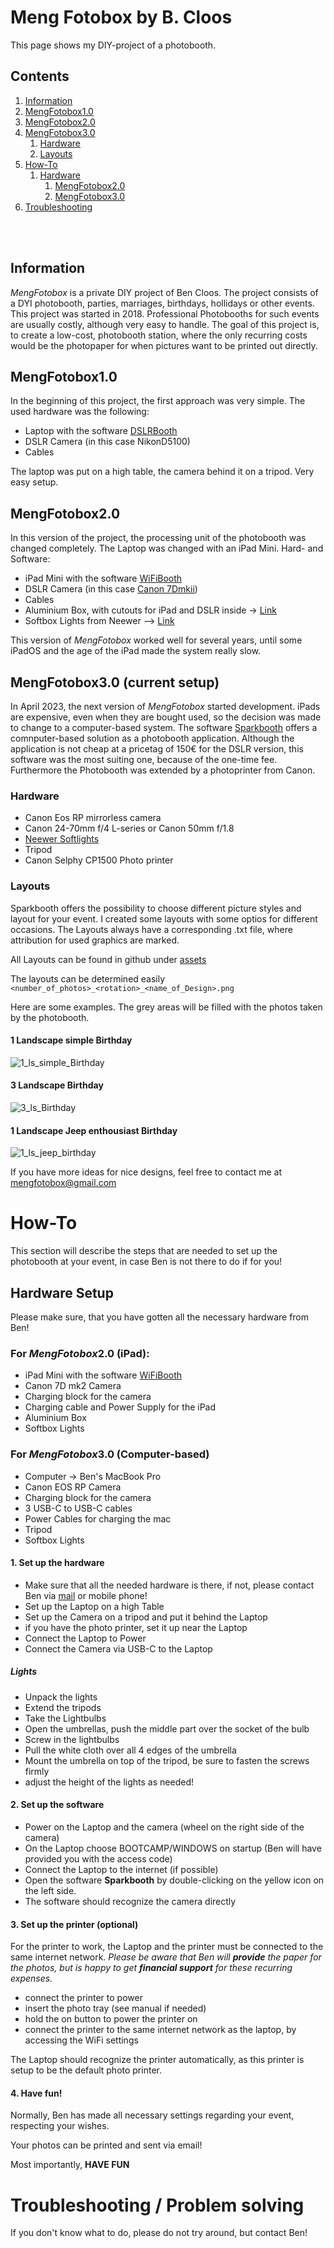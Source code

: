 # Meng Fotobox by B. Cloos

This page shows my DIY-project of a photobooth.

## Contents

1. [Information](#information)
2. [MengFotobox1.0](#mengfotobox10)
3. [MengFotobox2.0](#mengfotobox20)
4. [MengFotobox3.0](#mengfotobox30-current-setup)
    1. [Hardware](#hardware)
    2. [Layouts](#layouts)
5. [How-To](#how-to)
    1. [Hardware](#hardware-setup)
        1. [MengFotobox2.0](#for-mengfotobox20-ipad)
        2. [MengFotobox3.0](#for-mengfotobox30-computer-based)
6. [Troubleshooting](#troubleshooting--problem-solving)

<p>
    <br>
    <br>
</p>

## Information

*MengFotobox* is a private DIY project of Ben Cloos. The project consists of a DYI photobooth, parties, marriages, birthdays, hollidays or other events. 
This project was started in 2018. Professional Photobooths for such events are usually costly, although very easy to handle.
The goal of this project is, to create a low-cost, photobooth station, where the only recurring costs would be the photopaper for when pictures want to be printed out directly.

## MengFotobox1.0

In the beginning of this project, the first approach was very simple. The used hardware was the following:
* Laptop with the software [DSLRBooth](https://dslrbooth.com/)
* DSLR Camera (in this case NikonD5100)
* Cables

The laptop was put on a high table, the camera behind it on a tripod. Very easy setup.

## MengFotobox2.0

In this version of the project, the processing unit of the photobooth was changed completely. The Laptop was changed with an iPad Mini.
Hard- and Software:
* iPad Mini with the software [WiFiBooth](https:www.wifibooth.com)
* DSLR Camera (in this case [Canon 7Dmkii](https://www.canon.de/for_home/product_finder/cameras/digital_slr/eos_7d_mark_ii/))
* Cables
* Aluminium Box, with cutouts for iPad and DSLR inside -> [Link](https://www.printables.com/model/64961-diy-photobooth) 
* Softbox Lights from Neewer --> [Link](https://www.amazon.de/-/en/gp/product/B01CVGWALM/ref=ppx_yo_dt_b_search_asin_title?ie=UTF8&psc=1)

This version of *MengFotobox* worked well for several years, until some iPadOS and the age of the iPad made the system really slow. 

## MengFotobox3.0 (current setup)

In April 2023, the next version of *MengFotobox* started development. 
iPads are expensive, even when they are bought used, so the decision was made to change to a computer-based system. The software [Sparkbooth](https://sparkbooth.com/) offers a comnputer-based solution as a photobooth application.
Although the application is not cheap at a pricetag of 150€ for the DSLR version, this software was the most suiting one, because of the one-time fee. Furthermore the Photobooth was extended by a photoprinter from Canon. 

### Hardware

* Canon Eos RP mirrorless camera
* Canon 24-70mm f/4 L-series or Canon 50mm f/1.8 
* [Neewer Softlights](https://www.amazon.de/-/en/gp/product/B01CVGWALM/ref=ppx_yo_dt_b_search_asin_title?ie=UTF8&psc=1)
* Tripod
* Canon Selphy CP1500 Photo printer

### Layouts

Sparkbooth offers the possibility to choose different picture styles and layout for your event.
I created some layouts with some optios for different occasions. The Layouts always have a corresponding .txt file, where attribution for used graphics are marked.

All Layouts can be found in github under [assets](https://github.com/Benemenn/mengfotobox/tree/gh-pages/assets/images/photoLayouts)

The layouts can be determined easily `<number_of_photos>_<rotation>_<name_of_Design>.png`

Here are some examples. The grey areas will be filled with the photos taken by the photobooth.

#### 1 Landscape simple Birthday
![1_ls_simple_Birthday](assets/images/photoLayouts/LandScape/1_ls_simple_Birthday.png)

#### 3 Landscape Birthday
![3_ls_Birthday](assets/images/photoLayouts/LandScape/3_ls_Birthday.png)

#### 1 Landscape Jeep enthousiast Birthday
![1_ls_jeep_birthday](assets/images/photoLayouts/LandScape/1_ls_Jeff_50_1.png)

If you have more ideas for nice designs, feel free to contact me at [mengfotobox@gmail.com](mailto:mengfotobox@gmail.com)

# How-To 

This section will describe the steps that are needed to set up the photobooth at your event, in case Ben is not there to do if for you!

## Hardware Setup

Please make sure, that you have gotten all the necessary hardware from Ben!

### For *MengFotobox*2.0 (iPad):
* iPad Mini with the software [WiFiBooth](https:www.wifibooth.com)
* Canon 7D mk2 Camera
* Charging block for the camera
* Charging cable and Power Supply for the iPad
* Aluminium Box
* Softbox Lights

### For *MengFotobox*3.0 (Computer-based)
* Computer -> Ben's MacBook Pro
* Canon EOS RP Camera
* Charging block for the camera
* 3 USB-C to USB-C cables
* Power Cables for charging the mac
* Tripod 
* Softbox Lights

#### 1. Set up the hardware

- Make sure that all the needed hardware is there, if not, please contact Ben via [mail](mailto:mengfotobox@gmail.com) or mobile phone!
- Set up the Laptop on a high Table
- Set up the Camera on a tripod and put it behind the Laptop
- if you have the photo printer, set it up near the Laptop
- Connect the Laptop to Power
- Connect the Camera via USB-C to the Laptop

##### Lights 
- Unpack the lights
- Extend the tripods
- Take the Lightbulbs
- Open the umbrellas, push the middle part over the socket of the bulb
- Screw in the lightbulbs
- Pull the white cloth over all 4 edges of the umbrella
- Mount the umbrella on top of the tripod, be sure to fasten the screws firmly
- adjust the height of the lights as needed!

#### 2. Set up the software

- Power on the Laptop and the camera (wheel on the right side of the camera)
- On the Laptop choose BOOTCAMP/WINDOWS on startup (Ben will have provided you with the access code)
- Connect the Laptop to the internet (if possible)
- Open the software **Sparkbooth** by double-clicking on the yellow icon on the left side.
- The software should recognize the camera directly

#### 3. Set up the printer (optional)

For the printer to work, the Laptop and the printer must be connected to the same internet network. *Please be aware that Ben will **provide** the paper for the photos, but is happy to get **financial support** for these recurring expenses.*

- connect the printer to power
- insert the photo tray (see manual if needed)
- hold the on button to power the printer on
- connect the printer to the same internet network as the laptop, by accessing the WiFi settings

The Laptop should recognize the printer automatically, as this printer is setup to be the default photo printer.

#### 4. Have fun!

Normally, Ben has made all necessary settings regarding your event, respecting your wishes.

Your photos can be printed and sent via email!

Most importantly, **HAVE FUN**






# Troubleshooting / Problem solving

If you don't know what to do, please do not try around, but contact Ben!